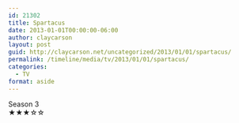 ```yaml
---
id: 21302
title: Spartacus
date: 2013-01-01T00:00:00-06:00
author: claycarson
layout: post
guid: http://claycarson.net/uncategorized/2013/01/01/spartacus/
permalink: /timeline/media/tv/2013/01/01/spartacus/
categories:
  - TV
format: aside
---
```

<div class="media-details">Season 3</div>

<div class="media-creator"></div>

<div class="media-rating">★★★☆☆</div>